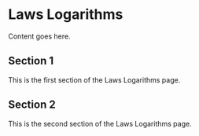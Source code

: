 # Laws Logarithms

Content goes here.

## Section 1

This is the first section of the Laws Logarithms page.

## Section 2

This is the second section of the Laws Logarithms page.

